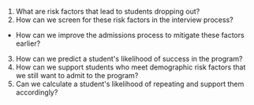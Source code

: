 1. What are risk factors that lead to students dropping out?
2. How can we screen for these risk factors in the interview process?
 + How can we improve the admissions process to mitigate these factors earlier? 
3. How can we predict a student's likelihood of success in the program?
4. How can we support students who meet demographic risk factors that we still want to admit to the program?
5. Can we calculate a student's likelihood of repeating and support them accordingly? 
